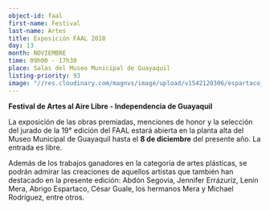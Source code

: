 ```yaml
---
object-id: faal
first-name: Festival 
last-name: Artes
title: Exposición FAAL 2018
day: 13
month: NOVIEMBRE
time: 09h00 - 17h30
place: Salas del Museo Municipal de Guayaquil
listing-priority: 93
image: "//res.cloudinary.com/magnvs/image/upload/v1542120306/espartaco_vjwd95.jpg"
---  
```


**Festival de Artes al Aire Libre - Independencia de Guayaquil**  

La exposición de las obras premiadas, menciones de honor y la selección del jurado de la 19° edición del FAAL estará abierta en la planta alta del Museo Municipal de Guayaquil hasta el **8 de diciembre** del presente año. La entrada es libre.

Además de los trabajos ganadores en la categoría de artes plásticas, se podrán admirar las creaciones de aquellos artistas que también han destacado en la presente edición: Abdón Segovia, Jennifer Errázuriz, Lenín Mera, Abrigo Espartaco, César Guale, los hermanos Mera y Michael  Rodríguez, entre otros.
